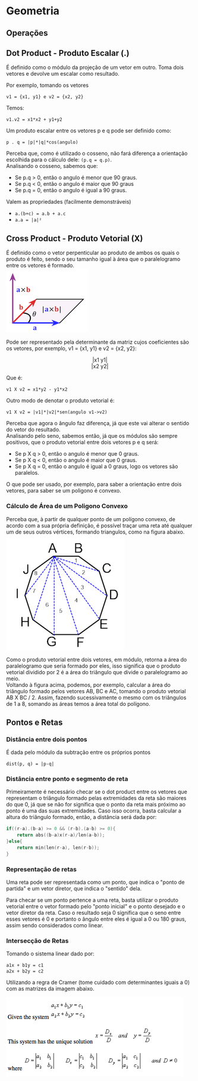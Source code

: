 # Geometria

## Operações


## Dot Product - Produto Escalar (.)
É definido como o módulo da projeção de um vetor em outro.
Toma dois vetores e devolve um escalar como resultado.

Por exemplo, tomando os vetores
```
v1 = {x1, y1} e v2 = {x2, y2}
```
Temos:
```
v1.v2 = x1*x2 + y1+y2
```

Um produto escalar entre os vetores p e q pode ser definido como:
```
p . q = |p|*|q|*cos(angulo)
```

Perceba que, como é utilizado o cosseno, não fará diferença a orientação escolhida para o cálculo dele: `(p.q = q.p)`. <br>
Analisando o cosseno, sabemos que:
- Se p.q > 0, então o angulo é menor que 90 graus.
- Se p.q < 0, então o angulo é maior que 90 graus
- Se p.q = 0, então o angulo é igual a 90 graus.

Valem as propriedades (facilmente demonstráveis) <br>
- `a.(b+c) = a.b + a.c`
- `a.a = |a|²`

## Cross Product - Produto Vetorial (X)
É definido como o vetor perpenticular ao produto de ambos os quais o produto é feito, sendo o seu tamanho igual à área que o paralelogramo entre os vetores é formado. <br> ![crossproduct.png](./class/crossproduct.png) <br>

Pode ser representado pela determinante da matriz cujos coeficientes são os vetores, por exemplo, v1 = {x1, y1} e v2 = {x2, y2}:

<center>

|x1 y1| <br>
|x2 y2|

</center>

Que é:
```
v1 X v2 = x1*y2 - y1*x2
```
Outro modo de denotar o produto vetorial é:
```
v1 X v2 = |v1|*|v2|*sen(angulo v1->v2)
```

Perceba que agora o ângulo faz diferença, já que este vai alterar o sentido do vetor do resultado. <br>
Analisando pelo seno, sabemos então, já que os módulos são sempre positivos, que o produto vetorial entre dois vetores p e q será:
- Se p X q > 0, então o angulo é menor que 0 graus.
- Se p X q < 0, então o angulo é maior que 0 graus.
- Se p X q = 0, então o angulo é igual a 0 graus, logo os vetores são paralelos.

O que pode ser usado, por exemplo, para saber a orientação entre dois vetores, para saber se um poligono é convexo. <br>

### Cálculo de Área de um Poligono Convexo
Perceba que, à partir de qualquer ponto de um polígono convexo, de acordo com a sua própria definição, é possível traçar uma reta até qualquer um de seus outros vértices, formando triangulos, como na figura abaixo.
![convexpolygon.png](./class/convexpolygon.png)

Como o produto vetorial entre dois vetores, em módulo, retorna a área do paralelogramo que seria formado por eles, isso significa que o produto vetorial dividido por 2 é a área do triângulo que divide o paralelogramo ao meio. <br>
Voltando à figura acima, podemos, por exemplo, calcular a área do triângulo formado pelos vetores AB, BC e AC, tomando o produto vetorial AB X BC / 2.
Assim, fazendo sucessivamente o mesmo com os triângulos de 1 a 8, somando as áreas temos a área total do polígono.

## Pontos e Retas

### Distância entre dois pontos
É dada pelo módulo da subtração entre os próprios pontos <br>
```
dist(p, q) = |p-q|
```

### Distância entre ponto e segmento de reta
Primeiramente é necessário checar se o dot product entre os vetores que representam o triângulo formado pelas extremidades da reta são maiores do que 0, já que se não for significa que o ponto da reta mais próximo ao ponto é uma das suas extremidades.
Caso isso ocorra, basta calcular a altura do triângulo formado, então, a distância será dada por: <br>

```c
if((r-a).(b-a) >= 0 && (r-b).(a-b) >= 0){
    return abs((b-a)x(r-a)/len(a-b));
}else{
    return min(len(r-a), len(r-b));
}   
```

### Representação de retas
Uma reta pode ser representada como um ponto, que indica o "ponto de partida" e um vetor diretor, que indica o "sentido" dela. <br>

Para checar se um ponto pertence a uma reta, basta utilizar o produto vetorial entre o vetor formado pelo "ponto inicial" e o ponto desejado e o vetor diretor da reta. Caso o resultado seja 0 significa que o seno entre esses vetores é 0 e portanto o ângulo entre eles é igual a 0 ou 180 graus, assim sendo considerados como linear.

### Intersecção de Retas
Tomando o sistema linear dado por:
```
a1x + b1y = c1
a2x + b2y = c2
```

Utilizando a regra de Cramer (tome cuidado com determinantes iguais a 0) com as matrizes da imagem abaixo.

![cramer.png](./class/cramer.png)
